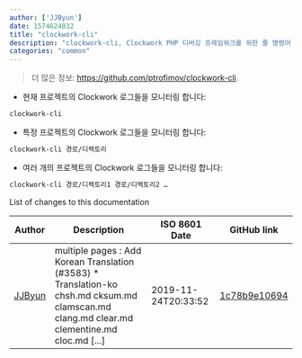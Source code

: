 ```yaml
---
author: ['JJByun']
date: 1574624032
title: "clockwork-cli"
description: "clockwork-cli, Clockwork PHP 디버깅 프레임워크를 위한 줄 명령어 인터페이스."
categories: "common"
---
```

> 더 많은 정보: <https://github.com/ptrofimov/clockwork-cli>.

- 현재 프로젝트의 Clockwork 로그들을 모니터링 합니다:

```bash
clockwork-cli
```

- 특정 프로젝트의 Clockwork 로그들을 모니터링 합니다:

```bash
clockwork-cli 경로/디렉토리
```

- 여러 개의 프로젝트의 Clockwork 로그들을 모니터링 합니다:

```bash
clockwork-cli 경로/디렉토리1 경로/디렉토리2 …
```
List of changes to this documentation


Author | Description | ISO 8601 Date | GitHub link
------|-----|-----|-----
[JJByun](mailto:jd0909@naver.com) | multiple pages : Add Korean Translation (#3583) * Translation-ko chsh.md cksum.md clamscan.md clang.md clear.md clementine.md cloc.md [...] | 2019-11-24T20:33:52 | [1c78b9e10694](https://github.com/tldr-pages/tldr/commit/1c78b9e10694d378aa40b6236450be14a3ef6a21)

